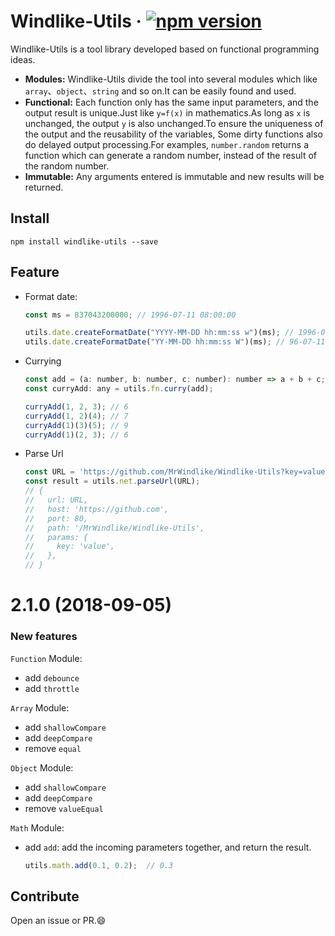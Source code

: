 # Windlike-Utils &middot; [![npm version](https://img.shields.io/npm/v/windlike-utils.svg?style=flat)](https://www.npmjs.com/package/windlike-utils)

Windlike-Utils is a tool library developed based on functional programming ideas.

- **Modules:** Windlike-Utils divide the tool into several modules which like `array`、`object`、`string` and so on.It can be easily found and used.
- **Functional:** Each function only has the same input parameters, and the output result is unique.Just like `y=f(x)` in mathematics.As long as `x` is unchanged, the output `y` is also unchanged.To ensure the uniqueness of the output and the reusability of the variables, Some dirty functions also do delayed output processing.For examples, `number.random` returns a function which can generate a random number, instead of the result of the random number.
- **Immutable:** Any arguments entered is immutable and new results will be returned.

## Install

```npm
npm install windlike-utils --save
```

## Feature

- Format date:

  ```js
  const ms = 837043200000; // 1996-07-11 08:00:00

  utils.date.createFormatDate("YYYY-MM-DD hh:mm:ss w")(ms); // 1996-07-11 08:00:00 Thur.
  utils.date.createFormatDate("YY-MM-DD hh:mm:ss W")(ms); // 96-07-11 08:00:00 星期四
  ```

- Currying

  ```js
  const add = (a: number, b: number, c: number): number => a + b + c;
  const curryAdd: any = utils.fn.curry(add);

  curryAdd(1, 2, 3); // 6
  curryAdd(1, 2)(4); // 7
  curryAdd(1)(3)(5); // 9
  curryAdd(1)(2, 3); // 6
  ```

- Parse Url

  ```js
  const URL = 'https://github.com/MrWindlike/Windlike-Utils?key=value';
  const result = utils.net.parseUrl(URL); 
  // {
  //   url: URL,
  //   host: 'https://github.com',
  //   port: 80,
  //   path: '/MrWindlike/Windlike-Utils',
  //   params: {
  //     key: 'value',
  //   },
  // }
  ```

<a name="2.1.0"></a>
# 2.1.0 (2018-09-05)

### New features
`Function` Module:
- add `debounce`
- add `throttle`

`Array` Module:
- add `shallowCompare`
- add `deepCompare`
- remove `equal`

`Object` Module:
- add `shallowCompare`
- add `deepCompare`
- remove `valueEqual`

`Math` Module:
- add `add`: add the incoming parameters together, and return the result.
  ```js
  utils.math.add(0.1, 0.2);  // 0.3
  ```

## Contribute

Open an issue or PR.😄

